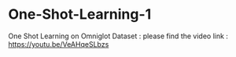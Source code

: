 # One-Shot-Learning-1
One Shot Learning on Omniglot Dataset : please find the video link : https://youtu.be/VeAHqeSLbzs
